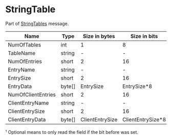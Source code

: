 # StringTable

Part of [StringTables](../messages/stringtables.md) message.

| Name | Type | Size in bytes | Size in bits | Value |
| --- | --- | --- | --- | --- |
| NumOfTables | int | 1 | 8 | - |
| TableName | string | - | - | - |
| NumOfEntries | short | 2 | 16 | - |
| EntryName | string | - | - | - |
| EntrySize | short | 2 | 16 | Optional¹ |
| EntryData | byte[] | EntrySize | EntrySize*8 | Optional |
| NumOfClientEntries | short | 2 | 16 | Optional |
| ClientEntryName | string | - | - | Optional |
| ClientEntrySize | short | 2 | 16 | Optional |
| ClientEntryData | byte[] | ClientEntrySize | ClientEntrySize*8 | Optional |

¹ Optional means to only read the field if the bit before was set.

